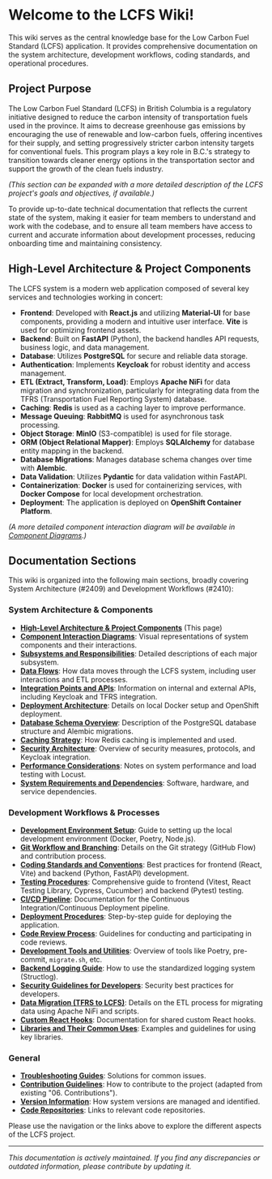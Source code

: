 # Welcome to the LCFS Wiki!

This wiki serves as the central knowledge base for the Low Carbon Fuel Standard (LCFS) application. It provides comprehensive documentation on the system architecture, development workflows, coding standards, and operational procedures.

## Project Purpose

The Low Carbon Fuel Standard (LCFS) in British Columbia is a regulatory initiative designed to reduce the carbon intensity of transportation fuels used in the province. It aims to decrease greenhouse gas emissions by encouraging the use of renewable and low-carbon fuels, offering incentives for their supply, and setting progressively stricter carbon intensity targets for conventional fuels. This program plays a key role in B.C.'s strategy to transition towards cleaner energy options in the transportation sector and support the growth of the clean fuels industry.

*(This section can be expanded with a more detailed description of the LCFS project's goals and objectives, if available.)*

To provide up-to-date technical documentation that reflects the current state of the system, making it easier for team members to understand and work with the codebase, and to ensure all team members have access to current and accurate information about development processes, reducing onboarding time and maintaining consistency.

## High-Level Architecture & Project Components

The LCFS system is a modern web application composed of several key services and technologies working in concert:

*   **Frontend**: Developed with **React.js** and utilizing **Material-UI** for base components, providing a modern and intuitive user interface. **Vite** is used for optimizing frontend assets.
*   **Backend**: Built on **FastAPI** (Python), the backend handles API requests, business logic, and data management.
*   **Database**: Utilizes **PostgreSQL** for secure and reliable data storage.
*   **Authentication**: Implements **Keycloak** for robust identity and access management.
*   **ETL (Extract, Transform, Load)**: Employs **Apache NiFi** for data migration and synchronization, particularly for integrating data from the TFRS (Transportation Fuel Reporting System) database.
*   **Caching**: **Redis** is used as a caching layer to improve performance.
*   **Message Queuing**: **RabbitMQ** is used for asynchronous task processing.
*   **Object Storage**: **MinIO** (S3-compatible) is used for file storage.
*   **ORM (Object Relational Mapper)**: Employs **SQLAlchemy** for database entity mapping in the backend.
*   **Database Migrations**: Manages database schema changes over time with **Alembic**.
*   **Data Validation**: Utilizes **Pydantic** for data validation within FastAPI.
*   **Containerization**: **Docker** is used for containerizing services, with **Docker Compose** for local development orchestration.
*   **Deployment**: The application is deployed on **OpenShift Container Platform**.

*(A more detailed component interaction diagram will be available in [Component Diagrams](Component-Diagrams.md).)*

## Documentation Sections

This wiki is organized into the following main sections, broadly covering System Architecture (#2409) and Development Workflows (#2410):

### System Architecture & Components
*   **[High-Level Architecture & Project Components](Home.md)** (This page)
*   **[Component Interaction Diagrams](Component-Diagrams.md)**: Visual representations of system components and their interactions.
*   **[Subsystems and Responsibilities](Subsystems-and-Responsibilities.md)**: Detailed descriptions of each major subsystem.
*   **[Data Flows](Data-Flows.md)**: How data moves through the LCFS system, including user interactions and ETL processes.
*   **[Integration Points and APIs](Integration-Points-and-APIs.md)**: Information on internal and external APIs, including Keycloak and TFRS integration.
*   **[Deployment Architecture](Deployment-Architecture.md)**: Details on local Docker setup and OpenShift deployment.
*   **[Database Schema Overview](Database-Schema-Overview.md)**: Description of the PostgreSQL database structure and Alembic migrations.
*   **[Caching Strategy](Caching-Strategy.md)**: How Redis caching is implemented and used.
*   **[Security Architecture](Security-Architecture.md)**: Overview of security measures, protocols, and Keycloak integration.
*   **[Performance Considerations](Performance-Considerations.md)**: Notes on system performance and load testing with Locust.
*   **[System Requirements and Dependencies](System-Requirements-and-Dependencies.md)**: Software, hardware, and service dependencies.

### Development Workflows & Processes
*   **[Development Environment Setup](Development-Environment-Setup.md)**: Guide to setting up the local development environment (Docker, Poetry, Node.js).
*   **[Git Workflow and Branching](Git-Workflow-and-Branching.md)**: Details on the Git strategy (GitHub Flow) and contribution process.
*   **[Coding Standards and Conventions](Coding-Standards-and-Conventions.md)**: Best practices for frontend (React, Vite) and backend (Python, FastAPI) development.
*   **[Testing Procedures](Testing-Procedures.md)**: Comprehensive guide to frontend (Vitest, React Testing Library, Cypress, Cucumber) and backend (Pytest) testing.
*   **[CI/CD Pipeline](CI-CD-Pipeline.md)**: Documentation for the Continuous Integration/Continuous Deployment pipeline.
*   **[Deployment Procedures](Deployment-Procedures.md)**: Step-by-step guide for deploying the application.
*   **[Code Review Process](Code-Review-Process.md)**: Guidelines for conducting and participating in code reviews.
*   **[Development Tools and Utilities](Development-Tools-and-Utilities.md)**: Overview of tools like Poetry, pre-commit, `migrate.sh`, etc.
*   **[Backend Logging Guide](Backend-Logging-Guide.md)**: How to use the standardized logging system (Structlog).
*   **[Security Guidelines for Developers](Security-Guidelines-for-Developers.md)**: Security best practices for developers.
*   **[Data Migration (TFRS to LCFS)](Data-Migration-TFRS-to-LCFS.md)**: Details on the ETL process for migrating data using Apache NiFi and scripts.
*   **[Custom React Hooks](Custom-React-Hooks.md)**: Documentation for shared custom React hooks.
*   **[Libraries and Their Common Uses](Libraries-and-Their-Common-Uses.md)**: Examples and guidelines for using key libraries.

### General
*   **[Troubleshooting Guides](Troubleshooting-Guides.md)**: Solutions for common issues.
*   **[Contribution Guidelines](Contribution-Guidelines.md)**: How to contribute to the project (adapted from existing "06. Contributions").
*   **[Version Information](Version-Information.md)**: How system versions are managed and identified.
*   **[Code Repositories](Code-Repositories.md)**: Links to relevant code repositories.

Please use the navigation or the links above to explore the different aspects of the LCFS project.

---
*This documentation is actively maintained. If you find any discrepancies or outdated information, please contribute by updating it.* 